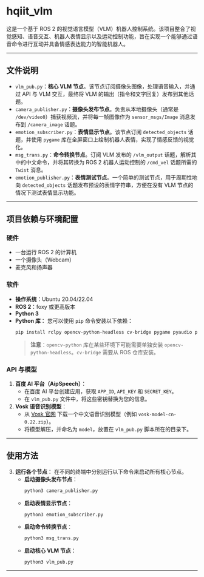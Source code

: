 # hqiit_vlm

这是一个基于 ROS 2 的视觉语言模型（VLM）机器人控制系统。该项目整合了视觉感知、语音交互、机器人表情显示以及运动控制功能，旨在实现一个能够通过语音命令进行互动并具备情感表达能力的智能机器人。

---

## 文件说明

* `vlm_pub.py`：**核心 VLM 节点**。该节点订阅摄像头图像，处理语音输入，并通过 API 与 VLM 交互，最终将 VLM 的输出（指令和文字回复）发布到其他话题。
* `camera_publisher.py`：**摄像头发布节点**。负责从本地摄像头（通常是 `/dev/video0`）捕获视频流，并将每一帧图像作为 `sensor_msgs/Image` 消息发布到 `/camera_image` 话题。
* `emotion_subscriber.py`：**表情显示节点**。该节点订阅 `detected_objects` 话题，并使用 `pygame` 库在全屏窗口上绘制机器人表情，实现了情感反馈的视觉化。
* `msg_trans.py`：**命令转换节点**。订阅 VLM 发布的 `/vlm_output` 话题，解析其中的中文命令，并将其转换为 ROS 2 机器人运动控制的 `/cmd_vel` 话题所需的 `Twist` 消息。
* `emotion_publisher.py`：**表情测试节点**。一个简单的测试节点，用于周期性地向 `detected_objects` 话题发布预设的表情字符串，方便在没有 VLM 节点的情况下测试表情显示功能。

---

## 项目依赖与环境配置

### 硬件
* 一台运行 ROS 2 的计算机
* 一个摄像头（Webcam）
* 麦克风和扬声器

### 软件
* **操作系统**：Ubuntu 20.04/22.04 
* **ROS 2**：foxy 或更高版本
* **Python 3**
* **Python 库**：
    您可以使用 `pip` 命令安装以下依赖：
    ```bash
    pip install rclpy opencv-python-headless cv-bridge pygame pyaudio pypinyin requests vosk Levenshtein aip
    ```
    > **注意**：`opencv-python` 库在某些环境下可能需要单独安装 `opencv-python-headless`。`cv-bridge` 需要从 ROS 仓库安装。

### API 与模型
1.  **百度 AI 平台（AipSpeech）**：
    * 在百度 AI 平台创建应用，获取 `APP_ID`, `API_KEY` 和 `SECRET_KEY`。
    * 在 `vlm_pub.py` 文件中，将这些密钥替换为您的信息。
2.  **Vosk 语音识别模型**：
    * 从 [Vosk 官网](https://alphacephei.com/vosk/models) 下载一个中文语音识别模型（例如 `vosk-model-cn-0.22.zip`）。
    * 将模型解压，并命名为 `model`，放置在 `vlm_pub.py` 脚本所在的目录下。

---

## 使用方法


3.  **运行各个节点**：
    在不同的终端中分别运行以下命令来启动所有核心节点。
    * **启动摄像头发布节点**：
        ```bash
        python3 camera_publisher.py
        ```
    * **启动表情显示节点**：
        ```bash
        python3 emotion_subscriber.py
        ```
    * **启动命令转换节点**：
        ```bash
        python3 msg_trans.py
        ```
    * **启动核心 VLM 节点**：
        ```bash
        python3 vlm_pub.py
        ```

---
